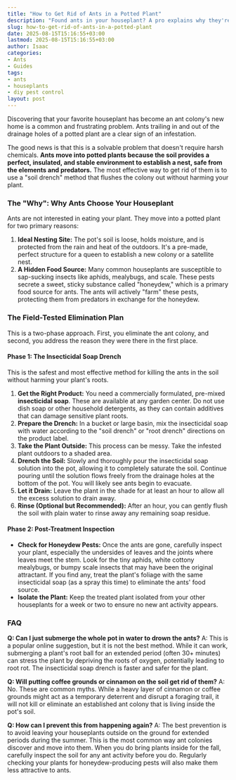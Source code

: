 ```yaml
---
title: "How to Get Rid of Ants in a Potted Plant"
description: "Found ants in your houseplant? A pro explains why they're there and the field-tested, plant-safe method to eliminate the colony without harming your plant."
slug: how-to-get-rid-of-ants-in-a-potted-plant
date: 2025-08-15T15:16:55+03:00
lastmod: 2025-08-15T15:16:55+03:00
author: Isaac
categories:
- Ants
- Guides
tags:
- ants
- houseplants
- diy pest control
layout: post
---
```

Discovering that your favorite houseplant has become an ant colony's new home is a common and frustrating problem. Ants trailing in and out of the drainage holes of a potted plant are a clear sign of an infestation.

The good news is that this is a solvable problem that doesn't require harsh chemicals. **Ants move into potted plants because the soil provides a perfect, insulated, and stable environment to establish a nest, safe from the elements and predators.** The most effective way to get rid of them is to use a "soil drench" method that flushes the colony out without harming your plant.

### The "Why": Why Ants Choose Your Houseplant

Ants are not interested in eating your plant. They move into a potted plant for two primary reasons:

1.  **Ideal Nesting Site:** The pot's soil is loose, holds moisture, and is protected from the rain and heat of the outdoors. It's a pre-made, perfect structure for a queen to establish a new colony or a satellite nest.
2.  **A Hidden Food Source:** Many common houseplants are susceptible to sap-sucking insects like aphids, mealybugs, and scale. These pests secrete a sweet, sticky substance called "honeydew," which is a primary food source for ants. The ants will actively "farm" these pests, protecting them from predators in exchange for the honeydew.

### The Field-Tested Elimination Plan

This is a two-phase approach. First, you eliminate the ant colony, and second, you address the reason they were there in the first place.

#### Phase 1: The Insecticidal Soap Drench

This is the safest and most effective method for killing the ants in the soil without harming your plant's roots.

1.  **Get the Right Product:** You need a commercially formulated, pre-mixed **insecticidal soap**. These are available at any garden center. Do not use dish soap or other household detergents, as they can contain additives that can damage sensitive plant roots.
2.  **Prepare the Drench:** In a bucket or large basin, mix the insecticidal soap with water according to the "soil drench" or "root drench" directions on the product label.
3.  **Take the Plant Outside:** This process can be messy. Take the infested plant outdoors to a shaded area.
4.  **Drench the Soil:** Slowly and thoroughly pour the insecticidal soap solution into the pot, allowing it to completely saturate the soil. Continue pouring until the solution flows freely from the drainage holes at the bottom of the pot. You will likely see ants begin to evacuate.
5.  **Let it Drain:** Leave the plant in the shade for at least an hour to allow all the excess solution to drain away.
6.  **Rinse (Optional but Recommended):** After an hour, you can gently flush the soil with plain water to rinse away any remaining soap residue.

#### Phase 2: Post-Treatment Inspection

*   **Check for Honeydew Pests:** Once the ants are gone, carefully inspect your plant, especially the undersides of leaves and the joints where leaves meet the stem. Look for the tiny aphids, white cottony mealybugs, or bumpy scale insects that may have been the original attractant. If you find any, treat the plant's foliage with the same insecticidal soap (as a spray this time) to eliminate the ants' food source.
*   **Isolate the Plant:** Keep the treated plant isolated from your other houseplants for a week or two to ensure no new ant activity appears.

### FAQ

**Q: Can I just submerge the whole pot in water to drown the ants?**
A: This is a popular online suggestion, but it is not the best method. While it can work, submerging a plant's root ball for an extended period (often 30+ minutes) can stress the plant by depriving the roots of oxygen, potentially leading to root rot. The insecticidal soap drench is faster and safer for the plant.

**Q: Will putting coffee grounds or cinnamon on the soil get rid of them?**
A: No. These are common myths. While a heavy layer of cinnamon or coffee grounds might act as a temporary deterrent and disrupt a foraging trail, it will not kill or eliminate an established ant colony that is living inside the pot's soil.

**Q: How can I prevent this from happening again?**
A: The best prevention is to avoid leaving your houseplants outside on the ground for extended periods during the summer. This is the most common way ant colonies discover and move into them. When you do bring plants inside for the fall, carefully inspect the soil for any ant activity before you do. Regularly checking your plants for honeydew-producing pests will also make them less attractive to ants.
